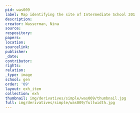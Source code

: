 ```yaml
---
pid: was009
label: Map identifying the site of Intermediate School 201
description:
creator: Wasserman, Nina
source:
respository:
papers:
location:
sourcelink:
publisher:
_date:
contributor:
rights:
relation:
_type: image
school: gen
order: '09'
layout: exh_item
collection: exh
thumbnail: img/derivatives/simple/was009/thumbnail.jpg
full: img/derivatives/simple/was009/fullwidth.jpg
---
```

